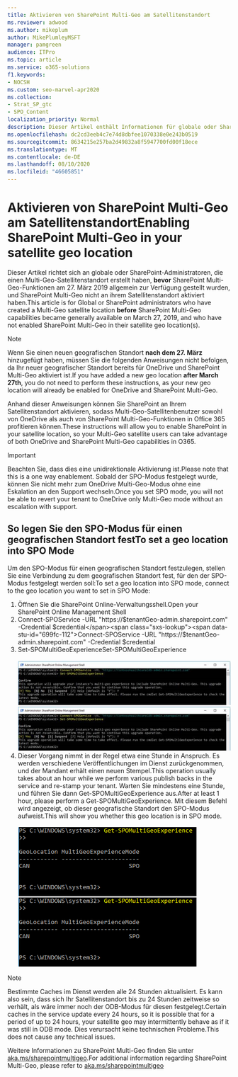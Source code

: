 ```yaml
---
title: Aktivieren von SharePoint Multi-Geo am Satellitenstandort
ms.reviewer: adwood
ms.author: mikeplum
author: MikePlumleyMSFT
manager: pamgreen
audience: ITPro
ms.topic: article
ms.service: o365-solutions
f1.keywords:
- NOCSH
ms.custom: seo-marvel-apr2020
ms.collection:
- Strat_SP_gtc
- SPO_Content
localization_priority: Normal
description: Dieser Artikel enthält Informationen für globale oder SharePoint-Administratoren zum Aktivieren von SharePoint Multi-Geo an Satelliten-geografischen Standorten.
ms.openlocfilehash: dc2cd3eeb4c7e74d8dbfee1070338e0e243b0519
ms.sourcegitcommit: 8634215e257ba2d49832a8f5947700fd00f18ece
ms.translationtype: MT
ms.contentlocale: de-DE
ms.lasthandoff: 08/10/2020
ms.locfileid: "46605851"
---
```

# <a name="enabling-sharepoint-multi-geo-in-your-satellite-geo-location"></a><span data-ttu-id="699fc-103">Aktivieren von SharePoint Multi-Geo am Satellitenstandort</span><span class="sxs-lookup"><span data-stu-id="699fc-103">Enabling SharePoint Multi-Geo in your satellite geo location</span></span>

<span data-ttu-id="699fc-104">Dieser Artikel richtet sich an globale oder SharePoint-Administratoren, die einen Multi-Geo-Satellitenstandort erstellt haben, **bevor** SharePoint Multi-Geo-Funktionen am 27. März 2019 allgemein zur Verfügung gestellt wurden, und SharePoint Multi-Geo nicht an ihrem Satellitenstandort aktiviert haben.</span><span class="sxs-lookup"><span data-stu-id="699fc-104">This article is for Global or SharePoint administrators who have created a Multi-Geo satellite location **before** SharePoint Multi-Geo capabilities became generally available on March 27, 2019, and who have not enabled SharePoint Multi-Geo in their satellite geo location(s).</span></span> 

>[!Note]
><span data-ttu-id="699fc-105">Wenn Sie einen neuen geografischen Standort **nach dem 27. März** hinzugefügt haben, müssen Sie die folgenden Anweisungen nicht befolgen, da Ihr neuer geografischer Standort bereits für OneDrive und SharePoint Multi-Geo aktiviert ist.</span><span class="sxs-lookup"><span data-stu-id="699fc-105">If you have added a new geo location **after March 27th**, you do not need to perform these instructions, as your new geo location will already be enabled for OneDrive and SharePoint Multi-Geo.</span></span>

<span data-ttu-id="699fc-106">Anhand dieser Anweisungen können Sie SharePoint an Ihrem Satellitenstandort aktivieren, sodass Multi-Geo-Satellitenbenutzer sowohl von OneDrive als auch von SharePoint Multi-Geo-Funktionen in Office 365 profitieren können.</span><span class="sxs-lookup"><span data-stu-id="699fc-106">These instructions will allow you to enable SharePoint in your satellite location, so your Multi-Geo satellite users can take advantage of both OneDrive and SharePoint Multi-Geo capabilities in O365.</span></span> 

>[!IMPORTANT]
><span data-ttu-id="699fc-107">Beachten Sie, dass dies eine unidirektionale Aktivierung ist.</span><span class="sxs-lookup"><span data-stu-id="699fc-107">Please note that this is a one way enablement.</span></span> <span data-ttu-id="699fc-108">Sobald der SPO-Modus festgelegt wurde, können Sie nicht mehr zum OneDrive Multi-Geo-Modus ohne eine Eskalation an den Support wechseln.</span><span class="sxs-lookup"><span data-stu-id="699fc-108">Once you set SPO mode, you will not be able to revert your tenant to OneDrive only Multi-Geo mode without an escalation with support.</span></span> 

## <a name="to-set-a-geo-location-into-spo-mode"></a><span data-ttu-id="699fc-109">So legen Sie den SPO-Modus für einen geografischen Standort fest</span><span class="sxs-lookup"><span data-stu-id="699fc-109">To set a geo location into SPO Mode</span></span>

<span data-ttu-id="699fc-110">Um den SPO-Modus für einen geografischen Standort festzulegen, stellen Sie eine Verbindung zu dem geografischen Standort fest, für den der SPO-Modus festgelegt werden soll:</span><span class="sxs-lookup"><span data-stu-id="699fc-110">To set a geo location into SPO mode, connect to the geo location you want to set in SPO Mode:</span></span>

1.    <span data-ttu-id="699fc-111">Öffnen Sie die SharePoint Online-Verwaltungsshell.</span><span class="sxs-lookup"><span data-stu-id="699fc-111">Open your SharePoint Online Management Shell</span></span> 
2.    <span data-ttu-id="699fc-112">Connect-SPOService -URL "https://$tenantGeo-admin.sharepoint.com" -Credential $credential</span><span class="sxs-lookup"><span data-stu-id="699fc-112">Connect-SPOService -URL "https://$tenantGeo-admin.sharepoint.com" -Credential $credential</span></span>
3.    <span data-ttu-id="699fc-113">Set-SPOMultiGeoExperience</span><span class="sxs-lookup"><span data-stu-id="699fc-113">Set-SPOMultiGeoExperience</span></span></br></br>
<span data-ttu-id="699fc-114">![Set-SPOMultiGeoExperience](media/Set-SPO-MultiGeo.jpg)</span><span class="sxs-lookup"><span data-stu-id="699fc-114">![Set-SPOMultiGeoExperience](media/Set-SPO-MultiGeo.jpg)</span></span>
4.    <span data-ttu-id="699fc-115">Dieser Vorgang nimmt in der Regel etwa eine Stunde in Anspruch. Es werden verschiedene Veröffentlichungen im Dienst zurückgenommen, und der Mandant erhält einen neuen Stempel.</span><span class="sxs-lookup"><span data-stu-id="699fc-115">This operation usually takes about an hour while we perform various publish backs in the service and re-stamp your tenant.</span></span> <span data-ttu-id="699fc-116">Warten Sie mindestens eine Stunde, und führen Sie dann Get-SPOMultiGeoExperience aus.</span><span class="sxs-lookup"><span data-stu-id="699fc-116">After at least 1 hour, please perform a Get-SPOMultiGeoExperience.</span></span>  <span data-ttu-id="699fc-117">Mit diesem Befehl wird angezeigt, ob dieser geografische Standort den SPO-Modus aufweist.</span><span class="sxs-lookup"><span data-stu-id="699fc-117">This will show you whether this geo location is in SPO mode.</span></span></br></br>
<span data-ttu-id="699fc-118">![Set-SPOMultiGeoExperience](media/Get-SPO-MultiGeo.jpg)</span><span class="sxs-lookup"><span data-stu-id="699fc-118">![Set-SPOMultiGeoExperience](media/Get-SPO-MultiGeo.jpg)</span></span>

 
 
 
>[!Note]
><span data-ttu-id="699fc-119">Bestimmte Caches im Dienst werden alle 24 Stunden aktualisiert. Es kann also sein, dass sich Ihr Satellitenstandort bis zu 24 Stunden zeitweise so verhält, als wäre immer noch der ODB-Modus für diesen festgelegt.</span><span class="sxs-lookup"><span data-stu-id="699fc-119">Certain caches in the service update every 24 hours, so it is possible that for a period of up to 24 hours, your satellite geo may intermittently behave as if it was still in ODB mode.</span></span> <span data-ttu-id="699fc-120">Dies verursacht keine technischen Probleme.</span><span class="sxs-lookup"><span data-stu-id="699fc-120">This does not cause any technical issues.</span></span> 
 
<span data-ttu-id="699fc-121">Weitere Informationen zu SharePoint Multi-Geo finden Sie unter [aka.ms/sharepointmultigeo](https://docs.microsoft.com/office365/enterprise/multi-geo-capabilities-in-onedrive-and-sharepoint-online-in-office-365).</span><span class="sxs-lookup"><span data-stu-id="699fc-121">For additional information regarding SharePoint Multi-Geo, please refer to [aka.ms/sharepointmultigeo](https://docs.microsoft.com/office365/enterprise/multi-geo-capabilities-in-onedrive-and-sharepoint-online-in-office-365)</span></span>



